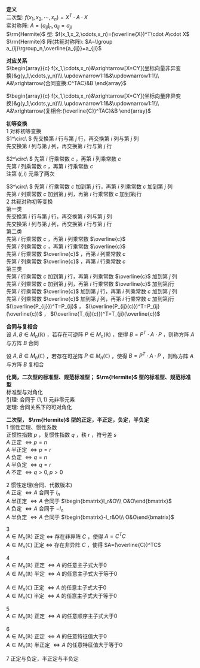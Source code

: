 **定义**  
二次型: $f(x_1,x_2,\cdots,x_n)=X^T\cdot A\cdot X$   
实对称阵:  $A=\lgroup a_{ij}\rgroup_n,a_{ij}=a_{ji}$   
 $\rm{Hermite}$ 型:  $f(x_1,x_2,\cdots,x_n)=(\overline{X})^T\cdot A\cdot X$   
 $\rm{Hermite}$ 阵(共轭对称阵): $A=\lgroup a_{ij}\rgroup_n,\overline{a_{ij}}=a_{ji}$   
  
**对应关系**  
 $\begin{array}{c}  
f(x_1,\cdots,x_n)&\xrightarrow[X=CY]{坐标向量非异变换}&g(y_1,\cdots,y_n)\\\  
\updownarrow1:1&&\updownarrow1:1\\\  
A&\xrightarrow{合同变换:C^TAC}&B  
\end{array}$   
  
 $\begin{array}{c}  
f(x_1,\cdots,x_n)&\xrightarrow[X=CY]{坐标向量非异变换}&g(y_1,\cdots,y_n)\\\  
\updownarrow1:1&&\updownarrow1:1\\\  
A&\xrightarrow{复相合:(\overline{C})^TAC}&B  
\end{array}$   
  
**初等变换**  
1 对称初等变换  
 $1^\circ\ $ 先交换第 $i$ 行与第 $j$ 行，再交换第 $i$ 列与第 $j$ 列  
先交换第 $i$ 列与第 $j$ 列，再交换第 $i$ 行与第 $j$ 行  
  
 $2^\circ\ $ 先第 $i$ 行乘常数 $c$ ，再第 $i$ 列乘常数 $c$   
先第 $i$ 列乘常数 $c$ ，再第 $i$ 行乘常数 $c$   
注第 $(i,i)$ 元乘了两次  
  
 $3^\circ\ $ 先第 $i$ 行乘常数 $c$ 加到第 $j$ 行，再第 $i$ 列乘常数 $c$ 加到第 $j$ 列  
先第 $i$ 列乘常数 $c$ 加到第 $j$ 列，再第 $i$ 行乘常数 $c$ 加到第j行  
2 共轭对称初等变换  
第一类  
先交换第 $i$ 行与第 $j$ 行，再交换第 $i$ 列与第 $j$ 列  
先交换第 $i$ 列与第 $j$ 列，再交换第 $i$ 行与第 $j$ 行  
第二类  
先第 $i$ 行乘常数 $c$ ，再第 $i$ 列乘常数 $\overline{c}$   
先第 $i$ 列乘常数 $c$ ，再第 $i$ 行乘常数 $\overline{c}$   
先第 $i$ 行乘常数 $\overline{c}$ ，再第 $i$ 列乘常数 $c$   
先第 $i$ 列乘常数 $\overline{c}$ ，再第 $i$ 行乘常数 $c$   
第三类  
先第 $i$ 行乘常数 $c$ 加到第 $j$ 行，再第 $i$ 列乘常数 $\overline{c}$ 加到第 $j$ 列  
先第 $i$ 列乘常数 $c$ 加到第 $j$ 列，再第 $i$ 行乘常数 $\overline{c}$ 加到第j行  
先第 $i$ 行乘常数 $\overline{c}$ 加到第 $j$ 行，再第 $i$ 列乘常数 $c$ 加到第 $j$ 列  
先第 $i$ 列乘常数 $\overline{c}$ 加到第 $j$ 列，再第 $i$ 行乘常数 $c$ 加到第j行  
 $(\overline{P_{ij}})^T=P_{ij}$ ， $(\overline{P_{ij}(c)})^T=P_{ij}(\overline{c})$ ， $(\overline{T_{ij}(c)})^T=T_{ji}(\overline{c})$   
  
**合同与复相合**  
设 $A,B\in M_n(\mathbb{R})$ ，若存在可逆阵 $P\in M_n(\mathbb{R})$ ，使得 $B=P^T\cdot A\cdot P$ ，则称方阵 $A$ 与方阵 $B$ 合同  
  
设 $A,B\in M_n(\mathbb{C})$ ，若存在可逆阵 $P\in M_n(\mathbb{C})$ ，使得 $B=P^T\cdot A\cdot P$ ，则称方阵 $A$ 与方阵 $B$ 复相合  
  
**化简，二次型的标准型、规范标准型； $\rm{Hermite}$ 型的标准型、规范标准型**  
标准型与对角化  
引理: 合同于 $(1,1)$ 元非零元素  
定理: 合同关系下的可对角化  
  
**二次型， $\rm{Hermite}$ 型的正定，半正定，负定，半负定**  
1 惯性定理、惯性系数  
正惯性指数 $p$ ，复惯性指数 $q$ ，秩 $r$ ，符号差 $s$   
 $A$ 正定 $\Leftrightarrow p=n$   
 $A$ 半正定 $\Leftrightarrow p=r$   
 $A$ 负定 $\Leftrightarrow q=n$   
 $A$ 半负定 $\Leftrightarrow q=r$   
 $A$ 不定 $\Leftrightarrow q>0,p>0$   
  
2 惯性定理(合同、代数版本)  
 $A$ 正定 $\Leftrightarrow A$ 合同于 $I_n$   
 $A$ 半正定 $\Leftrightarrow A$ 合同于 $\begin{bmatrix}I_r&O\\\ O&O\end{bmatrix}$   
 $A$ 负定 $\Leftrightarrow A$ 合同于 $-I_n$   
 $A$ 半负定 $\Leftrightarrow A$ 合同于 $\begin{bmatrix}-I_r&O\\\ O&O\end{bmatrix}$   
  
3  
 $A\in M_n(\mathbb{R})$ 正定 $\Leftrightarrow$ 存在非异阵 $C$ ，使得 $A=C^TC$   
 $A\in M_n(\mathbb{C})$ 正定 $\Leftrightarrow$ 存在非异阵 $C$ ，使得 $A=(\overline{C})^TC$   
  
4  
 $A\in M_n(\mathbb{R})$ 正定 $\Leftrightarrow A$ 的任意主子式大于0  
 $A\in M_n(\mathbb{R})$ 半定 $\Leftrightarrow A$ 的任意主子式大于等于0  
  
 $A\in M_n(\mathbb{C})$ 正定 $\Leftrightarrow A$ 的任意主子式大于0  
 $A\in M_n(\mathbb{C})$ 半定 $\Leftrightarrow A$ 的任意主子式大于等于0  
  
5  
 $A\in M_n(\mathbb{R})$ 正定 $\Leftrightarrow A$ 的任意顺序主子式大于0  
  
6  
 $A\in M_n(\mathbb{R})$ 正定 $\Leftrightarrow A$ 的任意特征值大于0  
 $A\in M_n(\mathbb{R})$ 半正定 $\Leftrightarrow A$ 的任意特征值大于等于0  
  
7 正定与负定，半正定与半负定  
